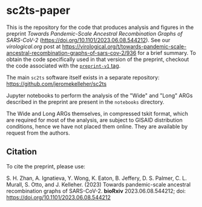 # sc2ts-paper

This is the repository for the code that produces analysis and figures in the preprint _Towards Pandemic-Scale Ancestral Recombination Graphs of SARS-CoV-2_ (https://doi.org/10.1101/2023.06.08.544212). See our _virological.org_ post at https://virological.org/t/towards-pandemic-scale-ancestral-recombination-graphs-of-sars-cov-2/936 for a brief summary. To obtain the code specifically used in that version of the preprint, checkout the code associated with the [`preprint-v1` tag](https://github.com/jeromekelleher/sc2ts-paper/releases/tag/preprint-v1).

The main `sc2ts` software itself exists in a separate repository: https://github.com/jeromekelleher/sc2ts

Jupyter notebooks to perform the analysis of the "Wide" and "Long" ARGs described in the preprint are present in
the `notebooks` directory.

The Wide and Long ARGs themselves, in compressed tskit format, which are required for most of the analysis, are subject to GISAID distribution conditions, hence we have not placed them online. They are available by request from the authors.

## Citation

To cite the preprint, please use:

S. H. Zhan, A. Ignatieva, Y. Wong, K. Eaton, B. Jeffery, D. S. Palmer, C. L. Murall, S. Otto, and J. Kelleher. (2023) Towards pandemic-scale ancestral recombination graphs of SARS-CoV-2. **bioRxiv** 2023.06.08.544212; doi: https://doi.org/10.1101/2023.06.08.544212
